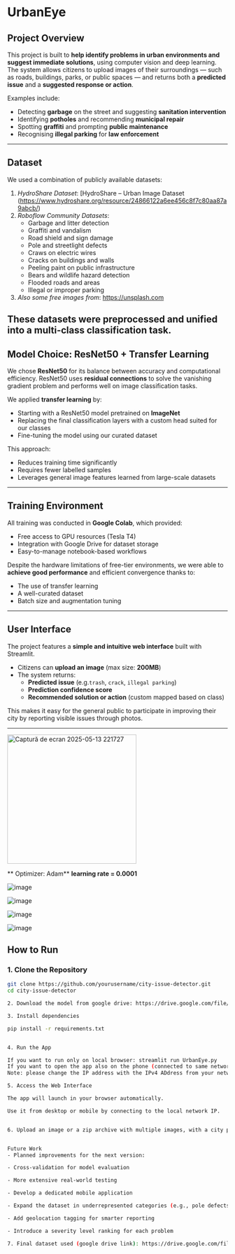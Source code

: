 # UrbanEye

## Project Overview

This project is built to **help identify problems in urban environments and suggest immediate solutions**, using computer vision and deep learning. The system allows citizens to upload images of their surroundings — such as roads, buildings, parks, or public spaces — and returns both a **predicted issue** and a **suggested response or action**.

Examples include:
- Detecting **garbage** on the street and suggesting **sanitation intervention**
- Identifying **potholes** and recommending **municipal repair**
- Spotting **graffiti** and prompting **public maintenance**
- Recognising **illegal parking** for **law enforcement**

---

## Dataset

We used a combination of publicly available datasets:

1. *HydroShare Dataset*: [HydroShare – Urban Image Dataset (https://www.hydroshare.org/resource/24866122a6ee456c8f7c80aa87a9abcb/)
2. *Roboflow Community Datasets*:
   - Garbage and litter detection
   - Graffiti and vandalism
   - Road shield and sign damage
   - Pole and streetlight defects
   - Craws on electric wires
   - Cracks on buildings and walls
   - Peeling paint on public infrastructure
   - Bears and wildlife hazard detection
   - Flooded roads and areas
   - Illegal or improper parking
3. *Also some free images from*: https://unsplash.com

These datasets were preprocessed and unified into a multi-class classification task.
---

##  Model Choice: ResNet50 + Transfer Learning

We chose **ResNet50** for its balance between accuracy and computational efficiency. ResNet50 uses **residual connections** to solve the vanishing gradient problem and performs well on image classification tasks.

We applied **transfer learning** by:
- Starting with a ResNet50 model pretrained on **ImageNet**
- Replacing the final classification layers with a custom head suited for our classes
- Fine-tuning the model using our curated dataset

This approach:
- Reduces training time significantly
- Requires fewer labelled samples
- Leverages general image features learned from large-scale datasets

---

## Training Environment

All training was conducted in **Google Colab**, which provided:
- Free access to GPU resources (Tesla T4)
- Integration with Google Drive for dataset storage
- Easy-to-manage notebook-based workflows

Despite the hardware limitations of free-tier environments, we were able to **achieve good performance** and efficient convergence thanks to:
- The use of transfer learning
- A well-curated dataset
- Batch size and augmentation tuning

---

## User Interface

The project features a **simple and intuitive web interface** built with Streamlit.

- Citizens can **upload an image** (max size: **200MB**)
- The system returns:
  - **Predicted issue** (e.g.`trash`, `crack`, `illegal parking`)
  - **Prediction confidence score**
  - **Recommended solution or action** (custom mapped based on class)

This makes it easy for the general public to participate in improving their city by reporting visible issues through photos.

---

<img width="295" alt="Captură de ecran 2025-05-13 221727" src="https://github.com/user-attachments/assets/9ea056de-636c-4163-9bcb-07642ff27446" />

** Optimizer: Adam**
**learning rate = 0.0001**



![image](https://github.com/user-attachments/assets/6cf7cfa4-508c-4de0-9e77-4cfa01e20b2a)


![image](https://github.com/user-attachments/assets/1d75844f-7450-4787-9024-5ae6e0f7f130)


![image](https://github.com/user-attachments/assets/eb6c8f3f-b42c-4438-88e3-ef6854376137)


![image](https://github.com/user-attachments/assets/eb2fd602-0ad1-48ec-8d78-5de74e3c5ebd)
    
      
##  How to Run

### 1. Clone the Repository
```bash
git clone https://github.com/yourusername/city-issue-detector.git
cd city-issue-detector

2. Download the model from google drive: https://drive.google.com/file/d/1ReL5KWwVVQyQesVYtIDe_UFULX3JvoHe/view?usp=sharing

3. Install dependencies

pip install -r requirements.txt


4. Run the App

If you want to run only on local browser: streamlit run UrbanEye.py
If you want to open the app also on the phone (connected to same network): streamlit run UrbanEye.py --server.address=0.0.0.0 --server.enableCORS false
Note: please change the IP address with the IPv4 ADdress from your network.

5. Access the Web Interface

The app will launch in your browser automatically.

Use it from desktop or mobile by connecting to the local network IP.


6. Upload an image or a zip archive with multiple images, with a city problem and get your solution.


Future Work
- Planned improvements for the next version:

- Cross-validation for model evaluation

- More extensive real-world testing

- Develop a dedicated mobile application

- Expand the dataset in underrepresented categories (e.g., pole defects, floods)

- Add geolocation tagging for smarter reporting

- Introduce a severity level ranking for each problem

7. Final dataset used (google drive link): https://drive.google.com/file/d/11t-BCIoe8FTalWe2sxqwBun8Iig19aOT/view?usp=sharing
